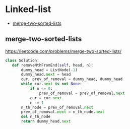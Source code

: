  # Linked-list

+ [merge-two-sorted-lists](#merge-two-sorted-lists)

## merge-two-sorted-lists

 https://leetcode.com/problems/merge-two-sorted-lists/ 

 ```python
class Solution:
    def removeNthFromEnd(self, head, n):
        dummy_head = ListNode(-1)
        dummy_head.next = head
        cur, prev_of_removal = dummy_head, dummy_head
        while cur.next is not None:
            if n <= 0:
                prev_of_removal = prev_of_removal.next
            cur = cur.next
            n -= 1
        n_th_node = prev_of_removal.next
        prev_of_removal.next = n_th_node.next
        del n_th_node
        return dummy_head.next

 ```